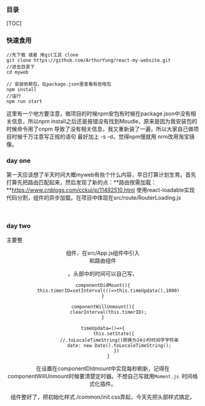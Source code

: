 ### 目录

[TOC]



### 快速食用

```shell
//先下载 或者 用git工具 clone
git clone https://github.com/ArthurYung/react-my-website.git
//进去目录下
cd myweb

// 安装依赖包，在package.json里查看有些啥包
npm install
//运行
npm run start
```

这里有一个地方要注意，做项目的时候npm安包有时候在package.json中没有相关信息，所以npm install之后还是报错没有找到Moudle，原来是因为我安装包的时候命令用了cnpm 导致了没有相关信息，我又重新装了一遍，所以大家自己做项目时候千万注意写正规的语句  最好加上 -s -d，觉得npm慢就用 nrm改用淘宝镜像。



### day one

​	第一天应该想了半天时间大概myweb有些个什么内容，早日打算计划生育。首先打算先把路由匹配起来，然后发现了新的点：**路由按需加载：**https://www.cnblogs.com/cckui/p/11492510.html	使用react-loadable实现代码分割，组件的异步加载。在项目中体现在src/route/RouterLoading.js

​	

### day two

​	主要整<header />组件，在src/App.js组件中引入<header />和路由组件<RouterMap/> 

。头部中的时间可以自己写，

```react
componentDidMount(){
    this.timerID=setInterval(()=>this.timeUpdata(),1000)
}

componentWillUnmount(){
    clearInterval(this.timerID);
}

timeUpdata=()=>{
        this.setState({
            //.toLocaleTimeString()转换为24小时时间字字符串
            date: new Date().toLocaleTimeString();
          })
    }
```

在设置在componentDIdmount中实现每秒刷新，记得在componentWillUnmount时候要清楚定时器。不想自己写就用`Moment.js `时间格式化插件。

​	组件整好了，把初始化样式./common/init.css弄起，今天先把头部样式搞定。

